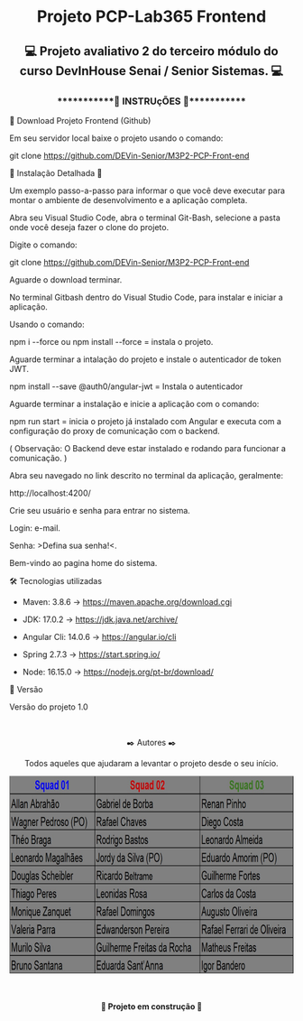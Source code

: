 <h1 align="center"> Projeto PCP-Lab365 Frontend </h1>
<h2 align="center"> 💻 Projeto avaliativo 2 do terceiro módulo do curso DevInHouse Senai / Senior Sistemas. 💻</h2>

<h3 align="center">***********🔧 INSTRUçÕES 🔧***********</h3>

🔧 Download Projeto Frontend (Github)

Em seu servidor local baixe o projeto usando o comando:

git clone https://github.com/DEVin-Senior/M3P2-PCP-Front-end

🔧 Instalação Detalhada 🔧

Um exemplo passo-a-passo para informar o que você deve executar para montar o ambiente de desenvolvimento e a aplicação completa.

Abra seu Visual Studio Code, abra o terminal Git-Bash, selecione a pasta onde você deseja fazer o clone do projeto.

Digite o comando:

git clone https://github.com/DEVin-Senior/M3P2-PCP-Front-end

Aguarde o download terminar.

No terminal Gitbash dentro do Visual Studio Code, para instalar e iniciar a aplicação.

Usando o comando:

npm i --force ou npm install --force = instala o projeto.

Aguarde terminar a intalação do projeto e instale o autenticador de token JWT.

npm install --save @auth0/angular-jwt = Instala o autenticador 

Aguarde terminar a instalação e inicie a aplicação com o comando:

npm run start = inicia o projeto já instalado com Angular e executa com a configuração do proxy de comunicação com o backend.

( Observação: O Backend deve estar instalado e rodando para funcionar a comunicação. )

Abra seu navegado no link descrito no terminal da aplicação, geralmente:

http://localhost:4200/

Crie seu usuário e senha para entrar no sistema.

Login: e-mail.

Senha: >Defina sua senha!<.

Bem-vindo ao pagina home do sistema.

🛠️ Tecnologias utilizadas

- Maven: 3.8.6 -> https://maven.apache.org/download.cgi

- JDK: 17.0.2 -> https://jdk.java.net/archive/

- Angular Cli: 14.0.6 -> https://angular.io/cli

- Spring 2.7.3 -> https://start.spring.io/

- Node: 16.15.0 -> https://nodejs.org/pt-br/download/

📌 Versão

Versão do projeto 1.0 

<br>
<p align="center"> ✒️ Autores ✒️ </p>

<p align="center"> Todos aqueles que ajudaram a levantar o projeto desde o seu início.</p>

<p align="center"><a href="#"><img align="center" width="700" height="350"  src="src\assets\img\Desenvolvedores.jpg" /></a></p>

<br>
<h4 align="center"> 🚧 Projeto em construção 🚧</h4>